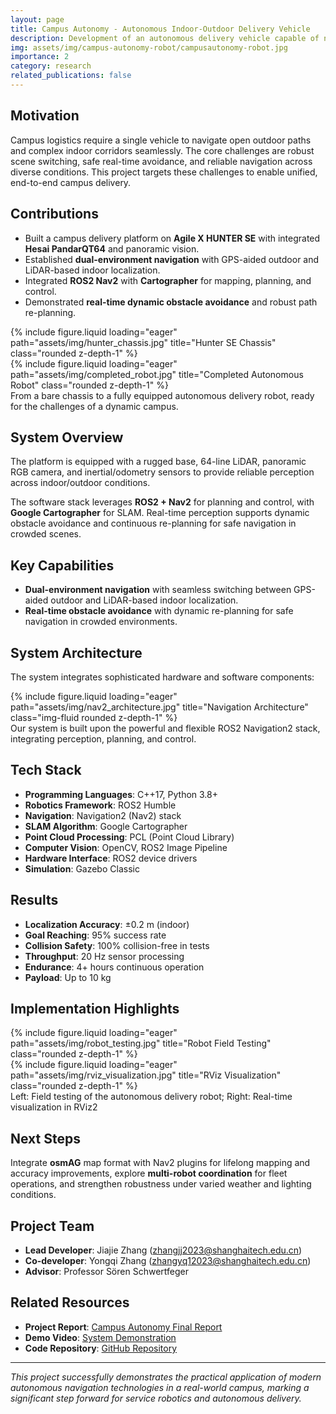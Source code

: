 ```yaml
---
layout: page
title: Campus Autonomy - Autonomous Indoor-Outdoor Delivery Vehicle
description: Development of an autonomous delivery vehicle capable of navigating both indoor and outdoor environments within a campus setting
img: assets/img/campus-autonomy-robot/campusautonomy-robot.jpg
importance: 2
category: research
related_publications: false
---
```


## Motivation

Campus logistics require a single vehicle to navigate open outdoor paths and complex indoor corridors seamlessly. The core challenges are robust scene switching, safe real-time avoidance, and reliable navigation across diverse conditions. This project targets these challenges to enable unified, end-to-end campus delivery.

## Contributions

- Built a campus delivery platform on **Agile X HUNTER SE** with integrated **Hesai PandarQT64** and panoramic vision.
- Established **dual-environment navigation** with GPS-aided outdoor and LiDAR-based indoor localization.
- Integrated **ROS2 Nav2** with **Cartographer** for mapping, planning, and control.
- Demonstrated **real-time dynamic obstacle avoidance** and robust path re-planning.

<style>
.equal-height-images img {
    height: 300px;
    width: 100%;
    object-fit: cover;
}
</style>

<div class="row equal-height-images">
    <div class="col-sm mt-3 mt-md-0">
        {% include figure.liquid loading="eager" path="assets/img/hunter_chassis.jpg" title="Hunter SE Chassis" class="rounded z-depth-1" %}
    </div>
    <div class="col-sm mt-3 mt-md-0">
        {% include figure.liquid loading="eager" path="assets/img/completed_robot.jpg" title="Completed Autonomous Robot" class="rounded z-depth-1" %}
    </div>
</div>
<div class="caption">
    From a bare chassis to a fully equipped autonomous delivery robot, ready for the challenges of a dynamic campus.
</div>

## System Overview

The platform is equipped with a rugged base, 64-line LiDAR, panoramic RGB camera, and inertial/odometry sensors to provide reliable perception across indoor/outdoor conditions.

The software stack leverages **ROS2 + Nav2** for planning and control, with **Google Cartographer** for SLAM. Real-time perception supports dynamic obstacle avoidance and continuous re-planning for safe navigation in crowded scenes.

## Key Capabilities

- **Dual-environment navigation** with seamless switching between GPS-aided outdoor and LiDAR-based indoor localization.
- **Real-time obstacle avoidance** with dynamic re-planning for safe navigation in crowded environments.

## System Architecture

The system integrates sophisticated hardware and software components:

<div class="row justify-content-center">
    <div class="col-sm-6 mt-3 mt-md-0">
        {% include figure.liquid loading="eager" path="assets/img/nav2_architecture.jpg" title="Navigation Architecture" class="img-fluid rounded z-depth-1" %}
    </div>
</div>
<div class="caption">
    Our system is built upon the powerful and flexible ROS2 Navigation2 stack, integrating perception, planning, and control.
</div>

## Tech Stack

- **Programming Languages**: C++17, Python 3.8+
- **Robotics Framework**: ROS2 Humble
- **Navigation**: Navigation2 (Nav2) stack
- **SLAM Algorithm**: Google Cartographer
- **Point Cloud Processing**: PCL (Point Cloud Library)
- **Computer Vision**: OpenCV, ROS2 Image Pipeline
- **Hardware Interface**: ROS2 device drivers
- **Simulation**: Gazebo Classic

## Results

- **Localization Accuracy**: ±0.2 m (indoor)
- **Goal Reaching**: 95% success rate
- **Collision Safety**: 100% collision-free in tests
- **Throughput**: 20 Hz sensor processing
- **Endurance**: 4+ hours continuous operation
- **Payload**: Up to 10 kg

## Implementation Highlights

<div class="row equal-height-images">
    <div class="col-sm mt-3 mt-md-0">
        {% include figure.liquid loading="eager" path="assets/img/robot_testing.jpg" title="Robot Field Testing" class="rounded z-depth-1" %}
    </div>
    <div class="col-sm mt-3 mt-md-0">
        {% include figure.liquid loading="eager" path="assets/img/rviz_visualization.jpg" title="RViz Visualization" class="rounded z-depth-1" %}
    </div>
</div>
<div class="caption">
    Left: Field testing of the autonomous delivery robot; Right: Real-time visualization in RViz2
</div>

## Next Steps

Integrate **osmAG** map format with Nav2 plugins for lifelong mapping and accuracy improvements, explore **multi-robot coordination** for fleet operations, and strengthen robustness under varied weather and lighting conditions.

## Project Team

- **Lead Developer**: Jiajie Zhang (zhangjj2023@shanghaitech.edu.cn)
- **Co-developer**: Yongqi Zhang (zhangyq12023@shanghaitech.edu.cn)
- **Advisor**: Professor Sören Schwertfeger

## Related Resources

- **Project Report**: [Campus Autonomy Final Report](/files/CampusAutonomy_FinalReport.pdf)
- **Demo Video**: [System Demonstration](/videos/campusautonomy.mp4)
- **Code Repository**: [GitHub Repository](https://github.com/jiajiezhang7/campus-autonomy-course-project)

---

_This project successfully demonstrates the practical application of modern autonomous navigation technologies in a real-world campus, marking a significant step forward for service robotics and autonomous delivery._
